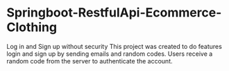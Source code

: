 # Springboot-RestfulApi-Ecommerce-Clothing
Log in and Sign up without security
This project was created to do features login and sign up by sending emails and random codes. Users receive a random code from the server to authenticate the account. 
